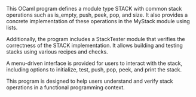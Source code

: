 This OCaml program defines a module type STACK with common stack operations such as  is_empty, push, peek, pop, and size. It also provides a concrete implementation of these operations in the MyStack module using lists.

Additionally, the program includes a StackTester module that verifies the correctness of the STACK implementation. It allows building and testing stacks using various recipes and checks.

A menu-driven interface is provided for users to interact with the stack, including options to initialize, test, push, pop, peek, and print the stack.

This program is designed to help users understand and verify stack operations in a functional programming context.

